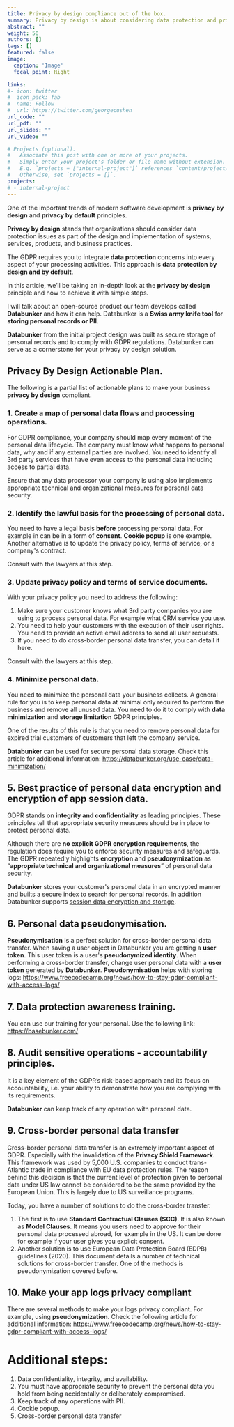 ```yaml
---
title: Privacy by design compliance out of the box.
summary: Privacy by design is about considering data protection and privacy issues upfront in everything you do.
abstract: ""
weight: 50
authors: []
tags: []
featured: false
image:
  caption: 'Image'
  focal_point: Right

links:
#- icon: twitter
#  icon_pack: fab
#  name: Follow
#  url: https://twitter.com/georgecushen
url_code: ""
url_pdf: ""
url_slides: ""
url_video: ""

# Projects (optional).
#   Associate this post with one or more of your projects.
#   Simply enter your project's folder or file name without extension.
#   E.g. `projects = ["internal-project"]` references `content/project/deep-learning/index.md`.
#   Otherwise, set `projects = []`.
projects:
# - internal-project
---
```

One of the important trends of modern software development is **privacy by design** and **privacy by default** principles.

**Privacy by design** stands that organizations should consider data protection issues as part of the design and implementation of systems, services, products, and business practices.

The GDPR requires you to integrate **data protection** concerns into every aspect of your processing activities. This approach is **data protection by design and by default**.

In this article, we’ll be taking an in-depth look at the **privacy by design** principle and how to achieve it with simple steps.

I will talk about an open-source product our team develops called **Databunker** and how it can help. Databunker is a **Swiss army knife tool** for **storing personal records or PII**.

**Databunker** from the initial project design was built as secure storage of personal records and to comply with GDPR regulations. Databunker can serve as a cornerstone for your privacy by design solution.

## Privacy By Design Actionable Plan.

The following is a partial list of actionable plans to make your business **privacy by design** compliant.
### 1. Create a map of personal data flows and processing operations.

For GDPR compliance, your company should map every moment of the personal data lifecycle. The company must know what happens to personal data, why and if any external parties are involved. You need to identify all 3rd party services that have even access to the personal data including access to partial data.

Ensure that any data processor your company is using also implements appropriate technical and organizational measures for personal data security.

### 2. Identify the lawful basis for the processing of personal data.

You need to have a legal basis **before** processing personal data. For example in can be in a form of **consent**. **Cookie popup** is one example. Another alternative is to update the privacy policy, terms of service, or a company's contract.

Consult with the lawyers at this step.

### 3. Update privacy policy and terms of service documents.

With your privacy policy you need to address the following:
1. Make sure your customer knows what 3rd party companies you are using to process personal data. For example what CRM service you use.
1. You need to help your customers with the execution of their user rights. You need to provide an active email address to send all user requests.
1. If you need to do cross-border personal data transfer, you can detail it here.

Consult with the lawyers at this step.
### 4. Minimize personal data.

You need to minimize the personal data your business collects. A general rule for you is to keep personal data at minimal only required to perform the business and remove all unused data. You need to do it to comply with **data minimization** and **storage limitation** GDPR principles. 

One of the results of this rule is that you need to remove personal data for expired trial customers of customers that left the company service.

**Databunker** can be used for secure personal data storage. Check this article for additional information: https://databunker.org/use-case/data-minimization/

## 5. Best practice of personal data encryption and encryption of app session data.

GDPR stands on **integrity and confidentiality** as leading principles. These principles tell that appropriate security measures should be in place to protect personal data.

Although there are **no explicit GDPR encryption requirements**, the regulation does require you to enforce security measures and safeguards. The GDPR repeatedly highlights **encryption** and **pseudonymization** as “**appropriate technical and organizational measures**” of personal data security.

**Databunker** stores your customer's personal data in an encrypted manner and builts a secure index to search for personal records. In addition Databunker supports [session data encryption and storage](https://databunker.org/use-case/secure-session-storage/).

## 6. Personal data pseudonymisation.

**Pseudonymisation** is a perfect solution for cross-border personal data transfer. When saving a user object in Databunker you are getting a **user token**. This user token is a user's **pseudonymized identity**. When performing a cross-border transfer, change user personal data with a **user token** generated by **Databunker**.
**Pseudonymisation** helps with storing logs: https://www.freecodecamp.org/news/how-to-stay-gdpr-compliant-with-access-logs/

## 7. Data protection awareness training.

You can use our training for your personal. Use the following link: https://basebunker.com/

## 8. Audit sensitive operations - accountability principles.

It is a key element of the GDPR’s risk-based approach and its focus on accountability, i.e. your ability to demonstrate how you are complying with its requirements.

**Databunker** can keep track of any operation with personal data.

## 9. Cross-border personal data transfer

Cross-border personal data transfer is an extremely important aspect of GDPR. Especially with the invalidation of the **Privacy Shield Framework**. This framework was used by 5,000 U.S. companies to conduct trans-Atlantic trade in compliance with EU data protection rules. The reason behind this decision is that the current level of protection given to personal data under US law cannot be considered to be the same provided by the European Union. This is largely due to US surveillance programs.

Today, you have a number of solutions to do the cross-border transfer.
1. The first is to use **Standard Contractual Clauses (SCC)**. It is also known as **Model Clauses**. It means you users need to approve for their personal data processed abroad, for example in the US. It can be done for example if your user gives you explicit consent. 
2. Another solution is to use European Data Protection Board (EDPB) guidelines (2020). This document details a number of technical solutions for cross-border transfer. One of the methods is pseudonymization covered before.

## 10. Make your app logs privacy compliant

There are several methods to make your logs privacy compliant. For example, using **pseudonymization**. Check the following article for additional information: https://www.freecodecamp.org/news/how-to-stay-gdpr-compliant-with-access-logs/

# Additional steps:
1. Data confidentiality, integrity, and availability.
1. You must have appropriate security to prevent the personal data you hold from being accidentally or deliberately compromised.
1. Keep track of any operations with PII.
1. Cookie popup.
1. Cross-border personal data transfer
